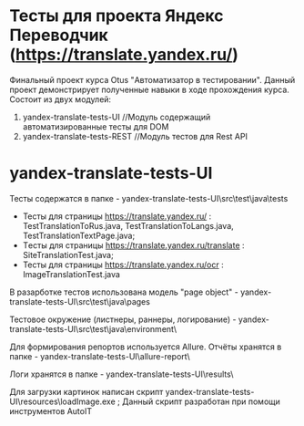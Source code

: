 # Тесты для проекта Яндекс Переводчик (https://translate.yandex.ru/)
Финальный проект курса Otus "Автоматизатор в тестировании". Данный проект демонстрирует полученные навыки в ходе прохождения курса. Состоит из двух модулей:
1. yandex-translate-tests-UI     //Модуль содержащий автоматизированные тесты для DOM
2. yandex-translate-tests-REST   //Модуль тестов для Rest API



# yandex-translate-tests-UI
Тесты содержатся в папке - yandex-translate-tests-UI\src\test\java\tests
- Тесты для страницы https://translate.yandex.ru/ : TestTranslationToRus.java, TestTranslationToLangs.java, TestTranslationTextPage.java;
- Tесты для страницы https://translate.yandex.ru/translate : SiteTranslationTest.java;
- Тесты для страницы https://translate.yandex.ru/ocr : ImageTranslationTest.java


В разарботке тестов использована модель "page object" - yandex-translate-tests-UI\src\test\java\pages

Тестовое окружение (листнеры, раннеры, логирование) -  yandex-translate-tests-UI\src\test\java\environment\

Для формирования репортов используется Allure. Отчёты хранятся в папке - yandex-translate-tests-UI\allure-report\ 

Логи хранятся в папке - yandex-translate-tests-UI\results\

Для загрузки картинок написан скрипт yandex-translate-tests-UI\resources\loadImage.exe ; Данный скрипт разработан при помощи инструментов AutoIT
